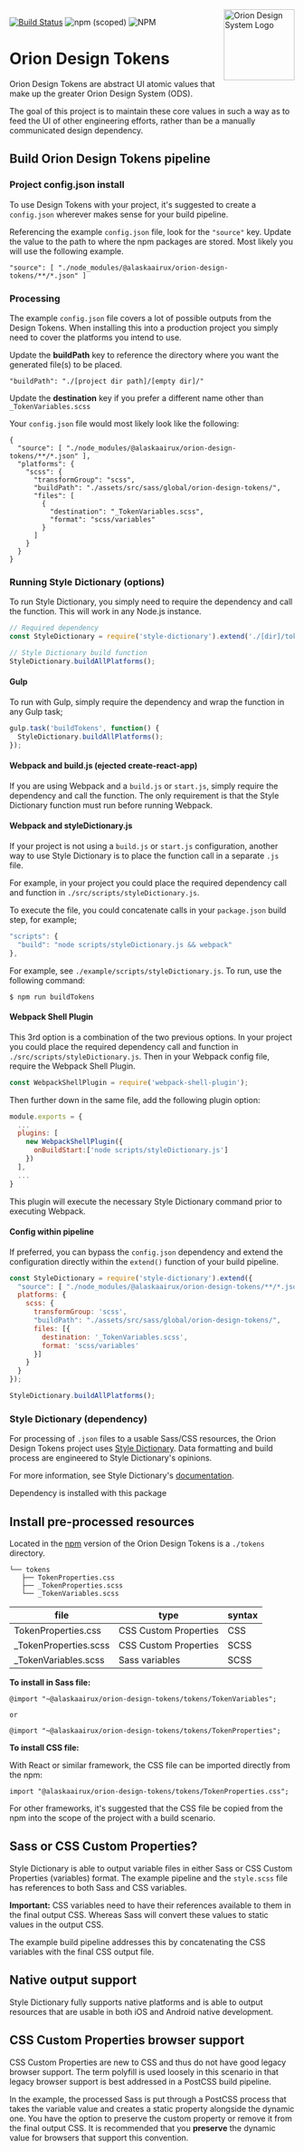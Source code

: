 <img src="https://resource.alaskaair.net/-/media/2C1969F8FB244C919205CD48429C13AC" alt="Orion Design System Logo" title="Be the change you want to see" width="125" align="right" /> 

[![Build Status](https://travis-ci.org/AlaskaAirlines/OrionDesignTokens.svg?branch=master)](https://travis-ci.org/AlaskaAirlines/OrionDesignTokens)
![npm (scoped)](https://img.shields.io/npm/v/@alaskaairux/orion-design-tokens.svg?color=orange)
![NPM](https://img.shields.io/npm/l/@alaskaairux/orion-design-tokens.svg?color=blue)

# Orion Design Tokens
Orion Design Tokens are abstract UI atomic values that make up the greater Orion Design System (ODS).

The goal of this project is to maintain these core values in such a way as to feed the UI of other engineering efforts, rather than be a manually communicated design dependency.

## Build Orion Design Tokens pipeline

### Project config.json install

To use Design Tokens with your project, it's suggested to create a `config.json` wherever makes sense for your build pipeline.

Referencing the example `config.json` file, look for the `"source"` key. Update the value to the path to where the npm packages are stored. Most likely you will use the following example.

```
"source": [ "./node_modules/@alaskaairux/orion-design-tokens/**/*.json" ]
```

### Processing

The example `config.json` file covers a lot of possible outputs from the Design Tokens. When installing this into a production project you simply need to cover the platforms you intend to use.

Update the **buildPath** key to reference the directory where you want the generated file(s) to be placed.

```
"buildPath": "./[project dir path]/[empty dir]/"
```

Update the **destination** key if you prefer a different name other than `_TokenVariables.scss`

Your `config.json` file would most likely look like the following:

```
{
  "source": [ "./node_modules/@alaskaairux/orion-design-tokens/**/*.json" ],
  "platforms": {
    "scss": {
      "transformGroup": "scss",
      "buildPath": "./assets/src/sass/global/orion-design-tokens/",
      "files": [
        {
          "destination": "_TokenVariables.scss",
          "format": "scss/variables"
        }
      ]
    }
  }
}
```

### Running Style Dictionary (options)

To run Style Dictionary, you simply need to require the dependency and call the function. This will work in any Node.js instance.

```js
// Required dependency
const StyleDictionary = require('style-dictionary').extend('./[dir]/tokensConfig.json');

// Style Dictionary build function
StyleDictionary.buildAllPlatforms();
```

#### Gulp

To run with Gulp, simply require the dependency and wrap the function in any Gulp task;

```js
gulp.task('buildTokens', function() {
  StyleDictionary.buildAllPlatforms();
});
```

#### Webpack and build.js (ejected create-react-app)

If you are using Webpack and a `build.js` or `start.js`, simply require the dependency and call the function. The only requirement is that the Style Dictionary function must run before running Webpack.

#### Webpack and styleDictionary.js

If your project is not using a `build.js` or `start.js` configuration, another way to use Style Dictionary is to place the function call in a separate `.js` file.

For example, in your project you could place the required dependency call and function in `./src/scripts/styleDictionary.js`.

To execute the file, you could concatenate calls in your `package.json` build step, for example;

```js
"scripts": {
  "build": "node scripts/styleDictionary.js && webpack"
},
```

For example, see `./example/scripts/styleDictionary.js`. To run, use the following command:

```
$ npm run buildTokens
```

#### Webpack Shell Plugin

This 3rd option is a combination of the two previous options. In your project you could place the required dependency call and function in `./src/scripts/styleDictionary.js`. Then in your Webpack config file, require the Webpack Shell Plugin.

```js
const WebpackShellPlugin = require('webpack-shell-plugin');
```

Then further down in the same file, add the following plugin option:

```js
module.exports = {
  ...
  plugins: [
    new WebpackShellPlugin({
      onBuildStart:['node scripts/styleDictionary.js']
    })
  ],
  ...
}
```

This plugin will execute the necessary Style Dictionary command prior to executing Webpack.

#### Config within pipeline

If preferred, you can bypass the `config.json` dependency and extend the configuration directly within the `extend()` function of your build pipeline.

```js
const StyleDictionary = require('style-dictionary').extend({
  "source": [ "./node_modules/@alaskaairux/orion-design-tokens/**/*.json" ],
  platforms: {
    scss: {
      transformGroup: 'scss',
      "buildPath": "./assets/src/sass/global/orion-design-tokens/",
      files: [{
        destination: '_TokenVariables.scss',
        format: 'scss/variables'
      }]
    }
  }
});

StyleDictionary.buildAllPlatforms();
```

### Style Dictionary (dependency)

For processing of `.json` files to a usable Sass/CSS resources, the Orion Design Tokens project uses [Style Dictionary](https://www.npmjs.com/package/style-dictionary). Data formatting and build process are engineered to Style Dictionary's opinions.

For more information, see Style Dictionary's [documentation](https://amzn.github.io/style-dictionary/#/).


Dependency is installed with this package

## Install pre-processed resources

Located in the [npm](https://www.npmjs.com/package/@alaskaairux/orion-design-tokens) version of the Orion Design Tokens is a `./tokens` directory. 

```
└── tokens
   ├── TokenProperties.css
   ├── _TokenProperties.scss
   └── _TokenVariables.scss
```

| file | type | syntax |
|---|---|---|
| TokenProperties.css | CSS Custom Properties | CSS |
| _TokenProperties.scss | CSS Custom Properties | SCSS | 
| _TokenVariables.scss | Sass variables | SCSS |

**To install in Sass file:**

```
@import "~@alaskaairux/orion-design-tokens/tokens/TokenVariables";

or 

@import "~@alaskaairux/orion-design-tokens/tokens/TokenProperties";
```

**To install CSS file:**

With React or similar framework, the CSS file can be imported directly from the npm:

```
import "@alaskaairux/orion-design-tokens/tokens/TokenProperties.css";
```

For other frameworks, it's suggested that the CSS file be copied from the npm into the scope of the project with a build scenario. 

## Sass or CSS Custom Properties?

Style Dictionary is able to output variable files in either Sass or CSS Custom Properties (variables) format. The example pipeline and the `style.scss` file has references to both Sass and CSS variables.

**Important:** CSS variables need to have their references available to them in the final output CSS. Whereas Sass will convert these values to static values in the output CSS.

The example build pipeline addresses this by concatenating the CSS variables with the final CSS output file.

## Native output support

Style Dictionary fully supports native platforms and is able to output resources that are usable in both iOS and Android native development.

## CSS Custom Properties browser support

CSS Custom Properties are new to CSS and thus do not have good legacy browser support. The term polyfill is used loosely in this scenario in that legacy browser support is best addressed in a PostCSS build pipeline.

In the example, the processed Sass is put through a PostCSS process that takes the variable value and creates a static property alongside the dynamic one. You have the option to preserve the custom property or remove it from the final output CSS. It is recommended that you **preserve** the dynamic value for browsers that support this convention.
